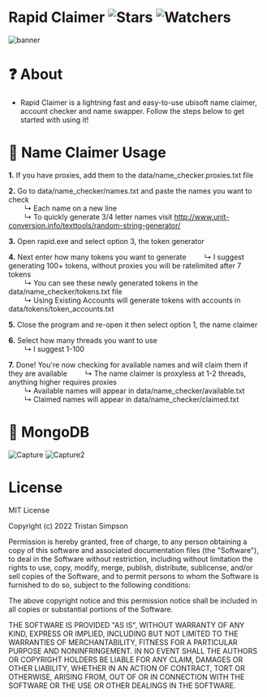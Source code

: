 # Rapid Claimer ![Stars](https://img.shields.io/github/stars/realTristan/RapidClaimer?color=brightgreen) ![Watchers](https://img.shields.io/github/watchers/realTristan/RapidClaimer?label=Watchers)
![banner](https://user-images.githubusercontent.com/75189508/187748755-5cf9f773-6d38-4325-9eea-a3148ac56457.png)

# ❓ About
- Rapid Claimer is a lightning fast and easy-to-use ubisoft name claimer, account checker and name swapper. Follow the steps below to get started with using it!

# 🔎 Name Claimer Usage
**1.** If you have proxies, add them to the data/name_checker.proxies.txt file
<br>

**2.** Go to data/name_checker/names.txt and paste the names you want to check
<br>
&nbsp; &nbsp; &nbsp; &nbsp; ↳ Each name on a new line
<br>
&nbsp; &nbsp; &nbsp; &nbsp; ↳ To quickly generate 3/4 letter names visit http://www.unit-conversion.info/texttools/random-string-generator/
<br>

**3.** Open rapid.exe and select option 3, the token generator
<br>

**4.** Next enter how many tokens you want to generate
&nbsp; &nbsp; &nbsp; &nbsp; ↳ I suggest generating 100+ tokens, without proxies you will be ratelimited after 7 tokens
<br>
&nbsp; &nbsp; &nbsp; &nbsp; ↳ You can see these newly generated tokens in the data/name_checker/tokens.txt file
<br>
&nbsp; &nbsp; &nbsp; &nbsp; ↳ Using Existing Accounts will generate tokens with accounts in data/tokens/token_accounts.txt
<br>

**5.** Close the program and re-open it then select option 1, the name claimer
<br>

**6.** Select how many threads you want to use
<br>
&nbsp; &nbsp; &nbsp; &nbsp; ↳ I suggest 1-100
<br>

**7.** Done! You're now checking for available names and will claim them if they are available
&nbsp; &nbsp; &nbsp; &nbsp; ↳ The name claimer is proxyless at 1-2 threads, anything higher requires proxies
<br>
&nbsp; &nbsp; &nbsp; &nbsp; ↳ Available names will appear in data/name_checker/available.txt
<br>
&nbsp; &nbsp; &nbsp; &nbsp; ↳ Claimed names will appear in data/name_checker/claimed.txt

# 📝 MongoDB
![Capture](https://user-images.githubusercontent.com/75189508/187750772-7b531072-983c-4636-9bf3-9a86c80d80dc.PNG)
![Capture2](https://user-images.githubusercontent.com/75189508/187750774-6b74e120-336f-49cf-8a1a-ae19bbd6d452.PNG)


# License
MIT License

Copyright (c) 2022 Tristan Simpson

Permission is hereby granted, free of charge, to any person obtaining a copy of this software and associated documentation files (the "Software"), to deal in the Software without restriction, including without limitation the rights to use, copy, modify, merge, publish, distribute, sublicense, and/or sell copies of the Software, and to permit persons to whom the Software is furnished to do so, subject to the following conditions:

The above copyright notice and this permission notice shall be included in all copies or substantial portions of the Software.

THE SOFTWARE IS PROVIDED "AS IS", WITHOUT WARRANTY OF ANY KIND, EXPRESS OR IMPLIED, INCLUDING BUT NOT LIMITED TO THE WARRANTIES OF MERCHANTABILITY, FITNESS FOR A PARTICULAR PURPOSE AND NONINFRINGEMENT. IN NO EVENT SHALL THE AUTHORS OR COPYRIGHT HOLDERS BE LIABLE FOR ANY CLAIM, DAMAGES OR OTHER LIABILITY, WHETHER IN AN ACTION OF CONTRACT, TORT OR OTHERWISE, ARISING FROM, OUT OF OR IN CONNECTION WITH THE SOFTWARE OR THE USE OR OTHER DEALINGS IN THE SOFTWARE.
